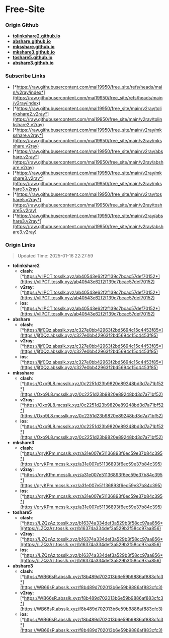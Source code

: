 # Free-Site

### Origin Github

- [**tolinkshare2.github.io**](https://github.com/tolinkshare2/tolinkshare2.github.io)
- [**abshare.github.io**](https://github.com/abshare/abshare.github.io)
- [**mksshare.github.io**](https://github.com/mksshare/mksshare.github.io)
- [**mkshare3.github.io**](https://github.com/mkshare3/mkshare3.github.io)
- [**toshare5.github.io**](https://github.com/toshare5/toshare5.github.io)
- [**abshare3.github.io**](https://github.com/abshare3/abshare3.github.io)

### Subscribe Links

- [*https://raw.githubusercontent.com/mai19950/free_site/refs/heads/main/v2ray/index*](https://raw.githubusercontent.com/mai19950/free_site/refs/heads/main/v2ray/index)
- [*https://raw.githubusercontent.com/mai19950/free_site/main/v2ray/tolinkshare2.v2ray*](https://raw.githubusercontent.com/mai19950/free_site/main/v2ray/tolinkshare2.v2ray)
- [*https://raw.githubusercontent.com/mai19950/free_site/main/v2ray/mksshare.v2ray*](https://raw.githubusercontent.com/mai19950/free_site/main/v2ray/mksshare.v2ray)
- [*https://raw.githubusercontent.com/mai19950/free_site/main/v2ray/abshare.v2ray*](https://raw.githubusercontent.com/mai19950/free_site/main/v2ray/abshare.v2ray)
- [*https://raw.githubusercontent.com/mai19950/free_site/main/v2ray/mkshare3.v2ray*](https://raw.githubusercontent.com/mai19950/free_site/main/v2ray/mkshare3.v2ray)
- [*https://raw.githubusercontent.com/mai19950/free_site/main/v2ray/toshare5.v2ray*](https://raw.githubusercontent.com/mai19950/free_site/main/v2ray/toshare5.v2ray)
- [*https://raw.githubusercontent.com/mai19950/free_site/main/v2ray/abshare3.v2ray*](https://raw.githubusercontent.com/mai19950/free_site/main/v2ray/abshare3.v2ray)

### Origin Links

> Updated Time: 2025-01-16 22:27:59

- **tolinkshare2**
  - **clash**: [*https://vllPCT.tosslk.xyz/ab40543e62f2f139c7bcac57def70152*](https://vllPCT.tosslk.xyz/ab40543e62f2f139c7bcac57def70152)
  - **v2ray**: [*https://vllPCT.tosslk.xyz/ab40543e62f2f139c7bcac57def70152*](https://vllPCT.tosslk.xyz/ab40543e62f2f139c7bcac57def70152)
  - **ios**: [*https://vllPCT.tosslk.xyz/ab40543e62f2f139c7bcac57def70152*](https://vllPCT.tosslk.xyz/ab40543e62f2f139c7bcac57def70152)
- **abshare**
  - **clash**: [*https://ljf0Qz.absslk.xyz/c327e0bb42963f2bd5694c15c4453f85*](https://ljf0Qz.absslk.xyz/c327e0bb42963f2bd5694c15c4453f85)
  - **v2ray**: [*https://ljf0Qz.absslk.xyz/c327e0bb42963f2bd5694c15c4453f85*](https://ljf0Qz.absslk.xyz/c327e0bb42963f2bd5694c15c4453f85)
  - **ios**: [*https://ljf0Qz.absslk.xyz/c327e0bb42963f2bd5694c15c4453f85*](https://ljf0Qz.absslk.xyz/c327e0bb42963f2bd5694c15c4453f85)
- **mksshare**
  - **clash**: [*https://Oxo9L8.mcsslk.xyz/0c2251d23b9820e89248bd3d7a71bf52*](https://Oxo9L8.mcsslk.xyz/0c2251d23b9820e89248bd3d7a71bf52)
  - **v2ray**: [*https://Oxo9L8.mcsslk.xyz/0c2251d23b9820e89248bd3d7a71bf52*](https://Oxo9L8.mcsslk.xyz/0c2251d23b9820e89248bd3d7a71bf52)
  - **ios**: [*https://Oxo9L8.mcsslk.xyz/0c2251d23b9820e89248bd3d7a71bf52*](https://Oxo9L8.mcsslk.xyz/0c2251d23b9820e89248bd3d7a71bf52)
- **mkshare3**
  - **clash**: [*https://qryKPm.mcsslk.xyz/a31e007e51136893f6ec59e37b84c395*](https://qryKPm.mcsslk.xyz/a31e007e51136893f6ec59e37b84c395)
  - **v2ray**: [*https://qryKPm.mcsslk.xyz/a31e007e51136893f6ec59e37b84c395*](https://qryKPm.mcsslk.xyz/a31e007e51136893f6ec59e37b84c395)
  - **ios**: [*https://qryKPm.mcsslk.xyz/a31e007e51136893f6ec59e37b84c395*](https://qryKPm.mcsslk.xyz/a31e007e51136893f6ec59e37b84c395)
- **toshare5**
  - **clash**: [*https://LZQzAz.tosslk.xyz/b16374a334def3a529b3f58cc97aa856*](https://LZQzAz.tosslk.xyz/b16374a334def3a529b3f58cc97aa856)
  - **v2ray**: [*https://LZQzAz.tosslk.xyz/b16374a334def3a529b3f58cc97aa856*](https://LZQzAz.tosslk.xyz/b16374a334def3a529b3f58cc97aa856)
  - **ios**: [*https://LZQzAz.tosslk.xyz/b16374a334def3a529b3f58cc97aa856*](https://LZQzAz.tosslk.xyz/b16374a334def3a529b3f58cc97aa856)
- **abshare3**
  - **clash**: [*https://WB66sR.absslk.xyz/f8b489d702013b6e59b9886af883cfc3*](https://WB66sR.absslk.xyz/f8b489d702013b6e59b9886af883cfc3)
  - **v2ray**: [*https://WB66sR.absslk.xyz/f8b489d702013b6e59b9886af883cfc3*](https://WB66sR.absslk.xyz/f8b489d702013b6e59b9886af883cfc3)
  - **ios**: [*https://WB66sR.absslk.xyz/f8b489d702013b6e59b9886af883cfc3*](https://WB66sR.absslk.xyz/f8b489d702013b6e59b9886af883cfc3)
